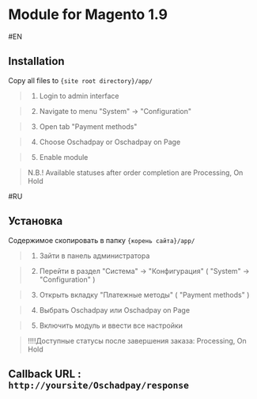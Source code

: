 Module for Magento 1.9
=====
#EN

Installation
----
Copy all files to `{site root directory}/app/`

>1. Login to admin interface

>2. Navigate to menu "System" -> "Configuration" 

>3. Open tab "Payment methods"

>4. Choose Oschadpay or Oschadpay on Page

>5. Enable module

>N.B.! Available statuses after order completion are Processing, On Hold 

#RU

Установка
----
Содержимое скопировать в папку `{корень сайта}/app/`

>1. Зайти в панель администратора

>2. Перейти в раздел "Система" -> "Конфигурация" ( "System" -> "Configuration" )

>3. Открыть вкладку "Платежные методы" ( "Payment methods" )

>4. Выбрать Oschadpay или Oschadpay on Page

>5. Включить модуль и ввести все настройки 

>!!!!Доступные статусы после завершения заказа: Processing, On Hold 


Callback URL : `http://yoursite/Oschadpay/response`
-----

